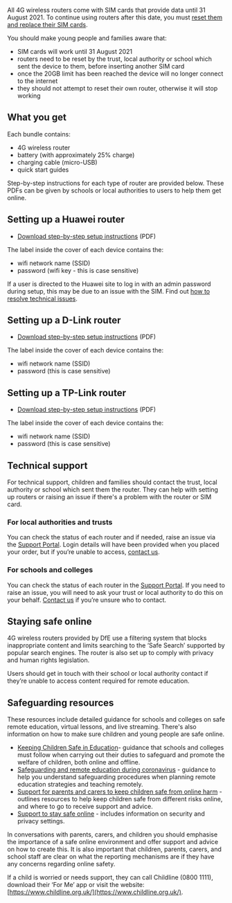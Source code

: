 <div class="govuk-inset-text">
  <p>
    All 4G wireless routers come with SIM cards that provide data until 31 August 2021. To continue using routers after this date, you must <a href="/devices/reset-your-wireless-router" class="govuk-link">reset them and replace their SIM cards</a>.
  </p>
</div>

You should make young people and families aware that:

- SIM cards will work until 31 August 2021
- routers need to be reset by the trust, local authority or school which sent the device to them, before inserting another SIM card
- once the 20GB limit has been reached the device will no longer connect to the internet 
- they should not attempt to reset their own router, otherwise it will stop working

## What you get

Each bundle contains:

- 4G wireless router
- battery (with approximately 25% charge)
- charging cable (micro-USB)
- quick start guides

Step-by-step instructions for each type of router are provided below. These PDFs can be given by schools or local authorities to users to help them get online.

## Setting up a Huawei router

- [Download step-by-step setup instructions](/devices/huawei-4g-wireless-router-user-guide.pdf) (PDF)

The label inside the cover of each device contains the:

- wifi network name (SSID)
- password (wifi key - this is case sensitive)

If a user is directed to the Huawei site to log in with an admin password during setup, this may be due to an issue with the SIM. Find out [how to resolve technical issues](/devices/resolve-issues-with-4g-wireless-routers).

## Setting up a D-Link router

- [Download step-by-step setup instructions](/devices/d-link-4g-wireless-router-user-guide.pdf) (PDF)

The label inside the cover of each device contains the:

- wifi network name (SSID)
- password (this is case sensitive)

## Setting up a TP-Link router

- [Download step-by-step setup instructions](/devices/tp-link-4g-wireless-router-user-guide.pdf) (PDF)

The label inside the cover of each device contains the:

- wifi network name (SSID)
- password (this is case sensitive)

## Technical support

For technical support, children and families should contact the trust, local authority or school which sent them the router. They can help with setting up routers or raising an issue if there's a problem with the router or SIM card. 

### For local authorities and trusts

You can check the status of each router and if needed, raise an issue via the [Support Portal](https://computacenterprod.service-now.com/dfe). Login details will have been provided when you placed your order, but if you’re unable to access, [contact us](/get-support).

### For schools and colleges

You can check the status of each router in the [Support Portal](https://computacenterprod.service-now.com/). If you need to raise an issue, you will need to ask your trust or local authority to do this on your behalf. [Contact us](/get-support) if you’re unsure who to contact.

## Staying safe online

4G wireless routers provided by DfE use a filtering system that blocks inappropriate content and limits searching to the ‘Safe Search’ supported by popular search engines. The router is also set up to comply with privacy and human rights legislation.

Users should get in touch with their school or local authority contact if they’re unable to access content required for remote education.

## Safeguarding resources

These resources include detailed guidance for schools and colleges on safe remote education, virtual lessons, and live streaming. There's also information on how to make sure children and young people are safe online.

- [Keeping Children Safe in Education](https://www.gov.uk/government/publications/keeping-children-safe-in-education--2)- guidance that schools and colleges must follow when carrying out their duties to safeguard and promote the welfare of children, both online and offline.
- [Safeguarding and remote education during coronavirus](https://www.gov.uk/guidance/safeguarding-and-remote-education-during-coronavirus-covid-19) - guidance to help you understand safeguarding procedures when planning remote education strategies and teaching remotely.
- [Support for parents and carers to keep children safe from online harm](https://www.gov.uk/government/publications/coronavirus-covid-19-keeping-children-safe-online/coronavirus-covid-19-support-for-parents-and-carers-to-keep-children-safe-online) - outlines resources to help keep children safe from different risks online, and where to go to receive support and advice.
- [Support to stay safe online](https://www.gov.uk/guidance/covid-19-staying-safe-online) - includes information on security and privacy settings.

In conversations with parents, carers, and children you should emphasise the importance of a safe online environment and offer support and advice on how to create this. It is also important that children, parents, carers, and school staff are clear on what the reporting mechanisms are if they have any concerns regarding online safety.

If a child is worried or needs support, they can call Childline (0800 1111), download their ‘For Me’ app or visit the website: [https://www.childline.org.uk/](https://www.childline.org.uk/).
